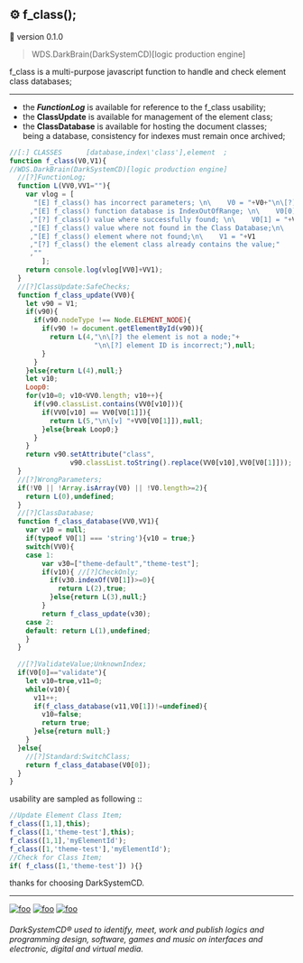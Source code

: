 ## ⚙️ f_class();
🚧 version 0.1.0

> WDS.DarkBrain(DarkSystemCD)[logic production engine]

f_class is a multi-purpose javascript function to handle and check element class databases;<hr>

* the ***FunctionLog*** is available for reference to the f_class usability;
* the **ClassUpdate** is available for management of the element class;
* the **ClassDatabase** is available for hosting the document classes;<br>
being a database, consistency for indexes must remain once archived;

```javascript
//[:] CLASSES      [database,index\'class'],element  ;
function f_class(V0,V1){
//WDS.DarkBrain(DarkSystemCD)[logic production engine]
  //[?]FunctionLog;
  function L(VV0,VV1=""){
    var vlog = [
      "[E] f_class() has incorrect parameters; \n\    V0 = "+V0+"\n\[?] V0 must be array with length 2; [X,X]"
     ,"[E] f_class() function database is IndexOutOfRange; \n\    V0[0] = "+V0[0]
     ,"[?] f_class() value where successfully found; \n\    V0[1] = "+V0[1]
     ,"[E] f_class() value where not found in the Class Database;\n\    V0[1] = "+V0[1]
     ,"[E] f_class() element where not found;\n\    V1 = "+V1
     ,"[?] f_class() the element class already contains the value;"
     ,""
        ];
    return console.log(vlog[VV0]+VV1);
  }
  //[?]ClassUpdate:SafeChecks;
  function f_class_update(VV0){
    let v90 = V1;
    if(v90){
      if(v90.nodeType !== Node.ELEMENT_NODE){
        if(v90 != document.getElementById(v90)){
          return L(4,"\n\[?] the element is not a node;"+
                     "\n\[?] element ID is incorrect;"),null;
        }
      }
    }else{return L(4),null;}
    let v10;
    Loop0:
    for(v10=0; v10<VV0.length; v10++){
      if(v90.classList.contains(VV0[v10])){
        if(VV0[v10] == VV0[V0[1]]){
          return L(5,"\n\[v] "+VV0[V0[1]]),null;
        }else{break Loop0;}
      }
    }
    return v90.setAttribute("class", 
               v90.classList.toString().replace(VV0[v10],VV0[V0[1]]));
  }
  //[?]WrongParameters;
  if(!V0 || !Array.isArray(V0) || !V0.length>=2){
    return L(0),undefined;
  }
  //[?]ClassDatabase;
  function f_class_database(VV0,VV1){
    var v10 = null;
    if(typeof V0[1] === 'string'){v10 = true;}
    switch(VV0){
    case 1:
        var v30=["theme-default","theme-test"];
        if(v10){ //[?]CheckOnly;
          if(v30.indexOf(V0[1])>=0){
            return L(2),true;
          }else{return L(3),null;}
        }
        return f_class_update(v30);
    case 2:
    default: return L(1),undefined;
    }
  }
  
  //[?]ValidateValue;UnknownIndex;
  if(V0[0]=="validate"){
    let v10=true,v11=0;
    while(v10){
      v11++;
      if(f_class_database(v11,V0[1])!=undefined){
        v10=false;
        return true;
      }else{return null;}
    }
  }else{
    //[?]Standard:SwitchClass;
    return f_class_database(V0[0]);
  }
}
```
usability are sampled as following ::
```javascript
//Update Element Class Item;
f_class([1,1],this);
f_class([1,'theme-test'],this);
f_class([1,1],'myElementId');
f_class([1,'theme-test'],'myElementId');
//Check for Class Item;
if( f_class([1,'theme-test']) ){}
```

thanks for choosing DarkSystemCD.<hr>

[![foo](https://github.githubassets.com/favicon.ico)](https://github.com/DarkSystemCD) [![foo](https://s.imgur.com/images/favicon-32x32.png)](https://imgur.com/user/DarkSystemCD) [![foo](https://a-v2.sndcdn.com/assets/images/sc-icons/favicon-2cadd14bdb.ico)](https://soundcloud.com/darksystemcd)

###### DarkSystemCD® used to identify, meet, work and publish logics and programming design, software, games and music on interfaces and electronic, digital and virtual media.
